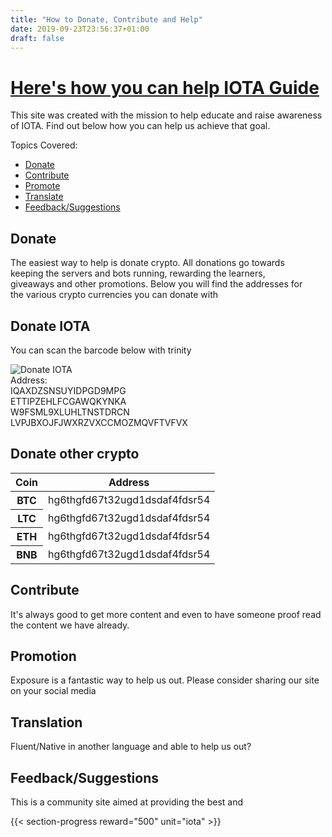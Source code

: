 ```yaml
---
title: "How to Donate, Contribute and Help"
date: 2019-09-23T23:56:37+01:00
draft: false
---
```


<div class="wrapper" id="top-wrapper">
	<div class="container pt-5 text-center">
		<div class="row pt-5">
			<div class="col">
				<h1 class="mb-3"><a href="/donate-contribute">Here's how you can help IOTA Guide</a></h1>
				<p>This site was created with the mission to help educate and raise awareness of IOTA. Find out below how you can help us achieve that goal.</p>
			</div>
		</div>
	</div>
</div>

<div class="container mt-5">
	<div class="row">
		<div class="col" id="left-column">
			<p class="tite">Topics Covered:</p>
			<ul>
				<li><a href="#">Donate</a></li>
				<li><a href="#">Contribute</a></li>
				<li><a href="#">Promote</a></li>
				<li><a href="#">Translate</a></li>
				<li><a href="#">Feedback/Suggestions</a></li>
			</ul>
		</div>
		<main class="col">
			<div class="row" style="max-width: 95%">
				<h2 class="mb-4">Donate</h2>
				<p>The easiest way to help is donate crypto. All donations go towards keeping the servers and bots running, rewarding the learners, giveaways and other promotions. Below you will find the addresses for the various crypto currencies you can donate with</p>
				<h2>Donate IOTA</h2>
				<p>You can scan the barcode below with trinity</p>
			</div>
			<div class="row pb-5 iota-donation-address">
				<div class="col text-center">
					<img src="/img/iota-donation-address.png" alt="Donate IOTA" />
				</div>
				<div class="col">Address: <br/>IQAXDZSNSUYIDPGD9MPG<br/>ETTIPZEHLFCGAWQKYNKA<br/>W9FSML9XLUHLTNSTDRCN<br/>LVPJBXOJFJWXRZVXCCMOZMQVFTVFVX</div>
			</div>
			<div class="row">
				<h2 class="mb-4">Donate other crypto</h2>
				<table class="table">
				  <thead class="thead-dark">
				    <tr>
				      <th scope="col">Coin</th>
				      <th scope="col">Address</th>
				    </tr>
				  </thead>
				  <tbody>
				    <tr>
				      <th scope="row">BTC</th>
				      <td>hg6thgfd67t32ugd1dsdaf4fdsr54</td>
				    </tr>
				    <tr>
				      <th scope="row">LTC</th>
				      <td>hg6thgfd67t32ugd1dsdaf4fdsr54</td>
				    </tr>
				    <tr>
				      <th scope="row">ETH</th>
				      <td>hg6thgfd67t32ugd1dsdaf4fdsr54</td>
				    </tr>
				    <tr>
				      <th scope="row">BNB</th>
				      <td>hg6thgfd67t32ugd1dsdaf4fdsr54</td>
				    </tr>
				  </tbody>
				</table>
			</div>
			<div class="row mt-5">
				<h2 class="mb-4">Contribute</h2>
				<p>It's always good to get more content and even to have someone proof read the content we have already.</p>
			</div>
			<div class="row mt-2">
				<h2 class="mb-4">Promotion</h2>
				<p>Exposure is a fantastic way to help us out. Please consider sharing our site on your social media</p>
			</div>
			<div class="row mt-2">
				<h2 class="mb-4">Translation</h2>
				<p>Fluent/Native in another language and able to help us out?</p>
			</div>
			<div class="row mt-2">
				<h2 class="mb-4">Feedback/Suggestions</h2>
				<p>This is a community site aimed at providing the best and</p>
			</div>
		</main>
	</div>
</div>

<div class="wrapper bg-light">
	<div class="container mt-5">
		<div class="row p-5 text-center">
			{{< section-progress reward="500" unit="iota" >}}
		</div>
	</div>
</div>

